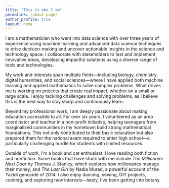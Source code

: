 ```yaml
---
title: "This is who I am"
permalink: /about-page/
author_profile: true
layout: home
---
```


I am a mathematician who went into data science with over three years of experience using machine learning and advanced data science techniques to drive decision-making and uncover actionable insights in the science and technology space. I collaborate with stakeholders to test and implement innovative ideas, developing impactful solutions using a diverse range of tools and technologies.

My work and interests span multiple fields—including biology, chemistry, digital humanities, and social sciences—where I have applied both machine learning and applied mathematics to solve complex problems. What drives me is working on projects that create real impact, whether on a small or large scale. I enjoy tackling challenges and solving problems, as I believe this is the best way to stay sharp and continuously learn.

Beyond my professional work, I am deeply passionate about making education accessible to all. For over six years, I volunteered as an area coordinator and teacher in a non-profit initiative, helping teenagers from marginalized communities in my hometown build strong mathematical foundations. This not only contributed to their basic education but also prepared them for the national exam required to enter high school—a particularly challenging hurdle for students with limited resources.

Outside of work, I’m a book and cat enthusiast. I love reading both fiction and nonfiction. Some books that have stuck with me include _The Millionaire Next Door_ by Thomas J. Stanley, which explores how millionaires manage their money, and _The Last Girl_ by Nadia Murad, a powerful account of the Yazidi genocide of 2014. I also enjoy dancing, sewing, DIY projects, cooking, and exploring new interests—lately, I’ve been getting into botany.


